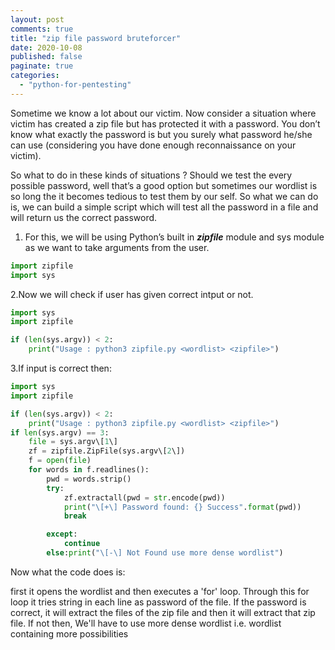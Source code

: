 ```yaml
---
layout: post
comments: true
title: "zip file password bruteforcer"
date: 2020-10-08 
published: false
paginate: true
categories: 
  - "python-for-pentesting"
---
```


Sometime we know a lot about our victim. Now consider a situation where victim has created a zip file but has protected it with a password. You don’t know what exactly the password is but you surely what password he/she can use (considering you have done enough reconnaissance on your victim).

So what to do in these kinds of situations ? Should we test the every possible password, well that’s a good option but sometimes our wordlist is so long the it becomes tedious to test them by our self. So what we can do is, we can build a simple script which will test all the password in a file and will return us the correct password.

1. For this, we will be using Python’s built in _**zipfile**_ module and sys module as we want to take arguments from the user.

```python
import zipfile
import sys
```

2.Now we will check if user has given correct intput or not.

```python
import sys
import zipfile

if (len(sys.argv)) < 2:
    print("Usage : python3 zipfile.py <wordlist> <zipfile>")
```

3.If input is correct then:

```python
import sys
import zipfile

if (len(sys.argv)) < 2:
    print("Usage : python3 zipfile.py <wordlist> <zipfile>")
if len(sys.argv) == 3:
    file = sys.argv\[1\]
    zf = zipfile.ZipFile(sys.argv\[2\])
    f = open(file)
    for words in f.readlines():
        pwd = words.strip()
        try:
            zf.extractall(pwd = str.encode(pwd))
            print("\[+\] Password found: {} Success".format(pwd))
            break

        except:
            continue
        else:print("\[-\] Not Found use more dense wordlist")
```
Now what the code does is:

first it opens the wordlist and then executes a 'for' loop. Through this for loop it tries string in each line as password of the file. If the password is correct, it will extract the files of the zip file and then it will extract that zip file. If not then, We'll have to use more dense wordlist i.e. wordlist containing more possibilities
